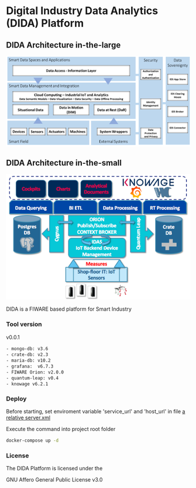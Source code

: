 # Digital Industry Data Analytics (DIDA) Platform

## DIDA Architecture in-the-large
![DIDA in-the-large](docs/images/DIDA_in_the_large.png)
## DIDA Architecture in-the-small
![DIDA in-the-small](docs/images/DIDA-ql.png)

DIDA is a FIWARE based platform for Smart Industry 

### Tool version

v0.0.1
	
	- mongo-db: v3.6
	- crate-db: v2.3
	- maria-db: v10.2
	- grafana:  v6.7.3
	- FIWARE Orion: v2.0.0
	- quantum-leap: v0.4
	- knowage v6.2.1

### Deploy
Before starting, set enviroment variable 'service_url' and 'host_url' in file [a relative server.xml](/CONF/server.xml) 

Execute the command into project root folder
```sh
docker-compose up -d
```


### License
The DIDA Platform is licensed under the

GNU Affero General Public License v3.0
